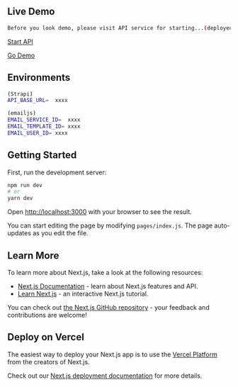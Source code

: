 ## Live Demo
```bash
Before you look demo, please visit API service for starting...(deployed heroku).
```
<a href="https://floating-hollows-52638.herokuapp.com/" target="_blank" rel="tag">Start API </a>

<a href="https://corporate-template.vercel.app/" target="_blank" rel="tag"> Go Demo </a>

## Environments
```bash
(Strapi)
API_BASE_URL=  xxxx

(emailjs)
EMAIL_SERVICE_ID=  xxxx
EMAIL_TEMPLATE_ID= xxxx
EMAIL_USER_ID= xxxx
```

## Getting Started

First, run the development server:

```bash
npm run dev
# or
yarn dev
```

Open [http://localhost:3000](http://localhost:3000) with your browser to see the result.

You can start editing the page by modifying `pages/index.js`. The page auto-updates as you edit the file.

## Learn More

To learn more about Next.js, take a look at the following resources:

- [Next.js Documentation](https://nextjs.org/docs) - learn about Next.js features and API.
- [Learn Next.js](https://nextjs.org/learn) - an interactive Next.js tutorial.

You can check out [the Next.js GitHub repository](https://github.com/vercel/next.js/) - your feedback and contributions are welcome!

## Deploy on Vercel

The easiest way to deploy your Next.js app is to use the [Vercel Platform](https://vercel.com/import?utm_medium=default-template&filter=next.js&utm_source=create-next-app&utm_campaign=create-next-app-readme) from the creators of Next.js.

Check out our [Next.js deployment documentation](https://nextjs.org/docs/deployment) for more details.
